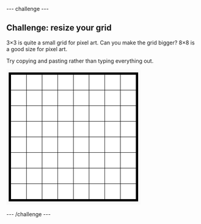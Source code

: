 \--- challenge \---

## Challenge: resize your grid

3×3 is quite a small grid for pixel art. Can you make the grid bigger? 8×8 is a good size for pixel art.

Try copying and pasting rather than typing everything out.

![screenshot](images/pixel-art-grid-8.png)

\--- /challenge \---
